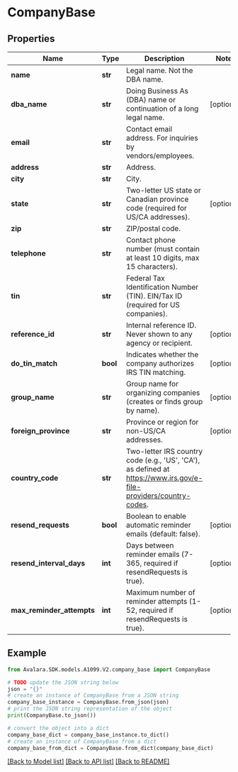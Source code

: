 # CompanyBase


## Properties

Name | Type | Description | Notes
------------ | ------------- | ------------- | -------------
**name** | **str** | Legal name. Not the DBA name. | 
**dba_name** | **str** | Doing Business As (DBA) name or continuation of a long legal name. | [optional] 
**email** | **str** | Contact email address. For inquiries by vendors/employees. | 
**address** | **str** | Address. | 
**city** | **str** | City. | 
**state** | **str** | Two-letter US state or Canadian province code (required for US/CA addresses). | [optional] 
**zip** | **str** | ZIP/postal code. | 
**telephone** | **str** | Contact phone number (must contain at least 10 digits, max 15 characters). | 
**tin** | **str** | Federal Tax Identification Number (TIN). EIN/Tax ID (required for US companies). | 
**reference_id** | **str** | Internal reference ID. Never shown to any agency or recipient. | [optional] 
**do_tin_match** | **bool** | Indicates whether the company authorizes IRS TIN matching. | [optional] 
**group_name** | **str** | Group name for organizing companies (creates or finds group by name). | [optional] 
**foreign_province** | **str** | Province or region for non-US/CA addresses. | [optional] 
**country_code** | **str** | Two-letter IRS country code (e.g., &#39;US&#39;, &#39;CA&#39;), as defined at https://www.irs.gov/e-file-providers/country-codes. | 
**resend_requests** | **bool** | Boolean to enable automatic reminder emails (default: false). | [optional] 
**resend_interval_days** | **int** | Days between reminder emails (7-365, required if resendRequests is true). | [optional] 
**max_reminder_attempts** | **int** | Maximum number of reminder attempts (1-52, required if resendRequests is true). | [optional] 

## Example

```python
from Avalara.SDK.models.A1099.V2.company_base import CompanyBase

# TODO update the JSON string below
json = "{}"
# create an instance of CompanyBase from a JSON string
company_base_instance = CompanyBase.from_json(json)
# print the JSON string representation of the object
print(CompanyBase.to_json())

# convert the object into a dict
company_base_dict = company_base_instance.to_dict()
# create an instance of CompanyBase from a dict
company_base_from_dict = CompanyBase.from_dict(company_base_dict)
```
[[Back to Model list]](../README.md#documentation-for-models) [[Back to API list]](../README.md#documentation-for-api-endpoints) [[Back to README]](../README.md)


